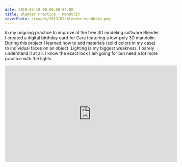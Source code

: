 ```yaml
---
date: 2019-02-19 00:00:00-04:00
title: Blender Practice - Mandolin
coverPhoto: /images/2019/02/blender-mandolin.png
---
```


In my ongoing practice to improve at the free 3D modeling software Blender I created a digital birthday card for Cara featuring a low-poly 3D mandolin. During this project I learned how to add materials (solid colors in my case) to individual faces on an object. Lighting is my biggest weakness, I barely understand it at all. I know the exact look I am going for but need a lot more practice with the lights.

<iframe width="560" height="315" src="https://www.youtube.com/embed/1xs76h6FJYo" frameborder="0" allow="accelerometer; autoplay; encrypted-media; gyroscope; picture-in-picture" allowfullscreen></iframe>
